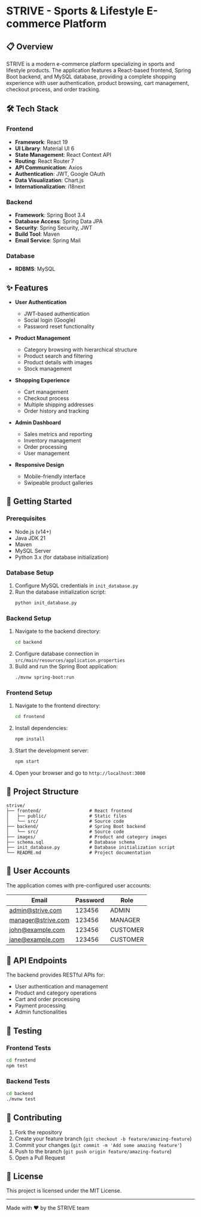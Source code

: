 # STRIVE - Sports & Lifestyle E-commerce Platform

## 📋 Overview
STRIVE is a modern e-commerce platform specializing in sports and lifestyle products. The application features a React-based frontend, Spring Boot backend, and MySQL database, providing a complete shopping experience with user authentication, product browsing, cart management, checkout process, and order tracking.

## 🛠️ Tech Stack

### Frontend
- **Framework**: React 19
- **UI Library**: Material UI 6
- **State Management**: React Context API
- **Routing**: React Router 7
- **API Communication**: Axios
- **Authentication**: JWT, Google OAuth
- **Data Visualization**: Chart.js
- **Internationalization**: i18next

### Backend
- **Framework**: Spring Boot 3.4
- **Database Access**: Spring Data JPA
- **Security**: Spring Security, JWT
- **Build Tool**: Maven
- **Email Service**: Spring Mail

### Database
- **RDBMS**: MySQL

## ✨ Features

- **User Authentication**
  - JWT-based authentication
  - Social login (Google)
  - Password reset functionality

- **Product Management**
  - Category browsing with hierarchical structure
  - Product search and filtering
  - Product details with images
  - Stock management

- **Shopping Experience**
  - Cart management
  - Checkout process
  - Multiple shipping addresses
  - Order history and tracking

- **Admin Dashboard**
  - Sales metrics and reporting
  - Inventory management
  - Order processing
  - User management

- **Responsive Design**
  - Mobile-friendly interface
  - Swipeable product galleries

## 🚀 Getting Started

### Prerequisites
- Node.js (v14+)
- Java JDK 21
- Maven
- MySQL Server
- Python 3.x (for database initialization)

### Database Setup
1. Configure MySQL credentials in `init_database.py`
2. Run the database initialization script:
   ```bash
   python init_database.py
   ```

### Backend Setup
1. Navigate to the backend directory:
   ```bash
   cd backend
   ```
2. Configure database connection in `src/main/resources/application.properties`
3. Build and run the Spring Boot application:
   ```bash
   ./mvnw spring-boot:run
   ```

### Frontend Setup
1. Navigate to the frontend directory:
   ```bash
   cd frontend
   ```
2. Install dependencies:
   ```bash
   npm install
   ```
3. Start the development server:
   ```bash
   npm start
   ```
4. Open your browser and go to `http://localhost:3000`

## 📂 Project Structure

```
strive/
├── frontend/                  # React frontend
│   ├── public/                # Static files
│   └── src/                   # Source code
├── backend/                   # Spring Boot backend
│   └── src/                   # Source code
├── images/                    # Product and category images
├── schema.sql                 # Database schema
├── init_database.py           # Database initialization script
└── README.md                  # Project documentation
```

## 👥 User Accounts

The application comes with pre-configured user accounts:

| Email              | Password | Role     |
|--------------------|----------|----------|
| admin@strive.com   | 123456   | ADMIN    |
| manager@strive.com | 123456   | MANAGER  |
| john@example.com   | 123456   | CUSTOMER |
| jane@example.com   | 123456   | CUSTOMER |

## 🔄 API Endpoints

The backend provides RESTful APIs for:
- User authentication and management
- Product and category operations
- Cart and order processing
- Payment processing
- Admin functionalities

## 🧪 Testing

### Frontend Tests
```bash
cd frontend
npm test
```

### Backend Tests
```bash
cd backend
./mvnw test
```

## 🤝 Contributing

1. Fork the repository
2. Create your feature branch (`git checkout -b feature/amazing-feature`)
3. Commit your changes (`git commit -m 'Add some amazing feature'`)
4. Push to the branch (`git push origin feature/amazing-feature`)
5. Open a Pull Request

## 📝 License

This project is licensed under the MIT License.

---

Made with ❤️ by the STRIVE team

